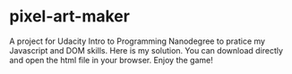 # pixel-art-maker
A project for Udacity Intro to Programming Nanodegree to pratice my Javascript and DOM skills. Here is my solution.
You can download directly and open the html file in your browser.
Enjoy the game!
